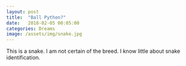 ```yaml
---
layout: post
title:  "Ball Python?"
date:   2018-02-05 00:05:00
categories: Dreams
image: /assets/img/snake.jpg
---
```


<p>This is a snake. I am not certain of the breed. I know little about snake identification.</p>
